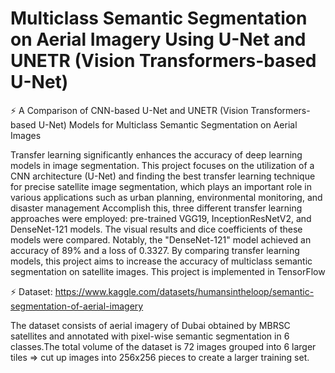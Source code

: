 # Multiclass Semantic Segmentation on Aerial Imagery Using U-Net and UNETR (Vision Transformers-based U-Net)

⚡ A Comparison of CNN-based U-Net and UNETR (Vision Transformers-based U-Net) Models for Multiclass Semantic Segmentation on Aerial Images

Transfer learning significantly enhances the accuracy of deep learning models in image segmentation. This project focuses on the utilization of a CNN architecture (U-Net) and finding the best transfer learning technique for precise satellite image segmentation, which plays an important role in various applications such as urban planning, environmental monitoring, and disaster management Accomplish this, three different transfer learning approaches were employed: pre-trained VGG19, InceptionResNetV2, and DenseNet-121 models. The visual results and dice coefficients of these models were compared. Notably, the "DenseNet-121" model achieved an accuracy of 89% and a loss of 0.3327. By comparing transfer learning models, this project aims to increase the accuracy of multiclass semantic segmentation on satellite images. This project is implemented in TensorFlow 

⚡ Dataset: https://www.kaggle.com/datasets/humansintheloop/semantic-segmentation-of-aerial-imagery

The dataset consists of aerial imagery of Dubai obtained by MBRSC satellites and annotated with pixel-wise semantic segmentation in 6 classes.The total volume of the dataset is 72 images grouped into 6 larger tiles => cut up images into 256x256 pieces to create a larger training set. 
